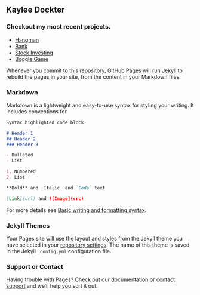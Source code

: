 ## Kaylee Dockter
### Checkout my most recent projects.
- [Hangman](https://github.com/kayleedockter/kayleedockter.github.io/edit/main/Hangman.md) 
- [Bank](https://github.com/kayleedockter/kayleedockter.github.io/edit/main/Bank.md) 
- [Stock Investing](https://github.com/kayleedockter/kayleedockter.github.io/edit/main/Stocks.md) 
- [Boggle Game](https://github.com/kayleedockter/kayleedockter.github.io/edit/main/Boggle.md) 

Whenever you commit to this repository, GitHub Pages will run [Jekyll](https://jekyllrb.com/) to rebuild the pages in your site, from the content in your Markdown files.

### Markdown

Markdown is a lightweight and easy-to-use syntax for styling your writing. It includes conventions for

```markdown
Syntax highlighted code block

# Header 1
## Header 2
### Header 3

- Bulleted
- List

1. Numbered
2. List

**Bold** and _Italic_ and `Code` text

[Link](url) and ![Image](src)
```

For more details see [Basic writing and formatting syntax](https://docs.github.com/en/github/writing-on-github/getting-started-with-writing-and-formatting-on-github/basic-writing-and-formatting-syntax).

### Jekyll Themes

Your Pages site will use the layout and styles from the Jekyll theme you have selected in your [repository settings](https://github.com/kayleedockter/kayleedockter.github.io/settings/pages). The name of this theme is saved in the Jekyll `_config.yml` configuration file.

### Support or Contact

Having trouble with Pages? Check out our [documentation](https://docs.github.com/categories/github-pages-basics/) or [contact support](https://support.github.com/contact) and we’ll help you sort it out.
